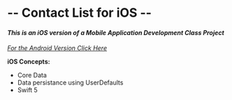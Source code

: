 # -- Contact List for iOS --
#### _This is an iOS version of a Mobile Application Development Class Project_ 
_[For the Android Version Click Here ](https://github.com/HarryDulaney/Contact-List-Android)_

**iOS Concepts:**
- Core Data
- Data persistance using UserDefaults
- Swift 5




